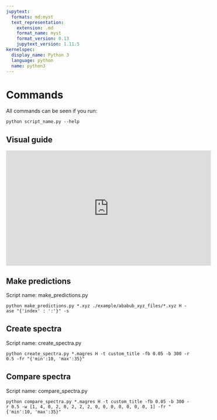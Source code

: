 ```yaml
---
jupytext:
  formats: md:myst
  text_representation:
    extension: .md
    format_name: myst
    format_version: 0.13
    jupytext_version: 1.11.5
kernelspec:
  display_name: Python 3
  language: python
  name: python3
---
```


# Commands

All commands can be seen if you run: 
```{code-cell} 
python script_name.py --help 
```
## Visual guide

<iframe width="560" height="315" src="https://www.youtube.com/embed/f1UfwtmJnJY?rel=0&amp;controls=0&amp;showinfo=0" frameborder="0" allowfullscreen></iframe>



## Make predictions
Script name: make_predictions.py

```{code-cell}
python make_predictions.py *.xyz ./example/ababub_xyz_files/*.xyz H -ase "{'index' : ':'}" -s
```

## Create spectra
Script name: create_spectra.py

```{code-cell}
python create_spectra.py *.magres H -t custom_title -fb 0.05 -b 300 -r 0.5 -fr "{'min':10, 'max':35}"
```
## Compare spectra
Script name: compare_spectra.py

```{code-cell}
python compare_spectra.py *.magres H -t custom_title -fb 0.05 -b 300 -r 0.5 -w [1, 4, 0, 2, 0, 2, 2, 2, 0, 0, 0, 0, 0, 0, 0, 1] -fr "{'min':10, 'max':35}"
```